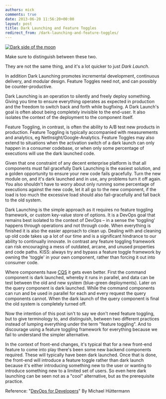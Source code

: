 ```yaml
---
authors: mick
comments: true
date: 2013-06-20 11:56:20+00:00
layout: post
title: Dark Launching and Feature Toggles
redirect_from: /dark-launching-and-feature-toggles/
---
```


[![Dark side of the moon](http://th02.deviantart.net/fs47/200H/f/2009/194/3/1/Dark_Side_of_The_Moon_by_Be_Toru.png)](http://be-toru.deviantart.com/art/Dark-Side-of-The-Moon-129409258)

Make sure to distinguish between these two.

They are not the same thing,
and it's a lot quicker to just _Dark Launch_.

In addition Dark Launching promotes incremental development, continuous delivery, and modular design. Feature Toggles need not, and can possibly be counter-productive.

Dark Launching is an operation to silently and freely deploy something. Giving you time to ensure everything operates as expected in production and the freedom to switch back and forth while bugfixing. A Dark Launch's goal is often about being completely invisible to the end-user. It also isolates the context of the deployment to the component itself.

Feature Toggling, in contrast, is often the ability to A/B test new products in production. Feature Toggling is typically accompanied with measurements and analytics, eg NetInsight/Google-Analytics. Feature Toggles may also extend to situations when the activation switch of a dark launch can only happen in a consumer codebase, or when only some percentage of executions will use the dark launched code.

Given that one constraint of any decent enterprise platform is that all components must fail gracefully Dark Launching is the easiest solution, and a golden opportunity to ensure your new code fails gracefully. Turn the new module on, and it's dark launched and in use, any problems turn it off again. You also shouldn't have to worry about only running some percentage of executions against the new code, let it all go to the new component, if the load is too much the excessive load should also fail-gracefully and fall back to the old system.

Dark Launching is the simple approach as it requires no feature toggling framework, or custom key-value store of options. It is a DevOps goal that remains best isolated to the context of DevOps – in a sense the 'toggling' happens through operations and not through code. When everything is finished it is also the easier approach to clean up. Dealing with and cleaning up old code takes up a lot of our time and is a significant hindrance to our ability to continually innovate. In contrast any feature toggling framework can risk encouraging a mess of outdated, arcane, and unused properties and code paths. KISS: always try and bypass a feature toggle framework by owning the 'toggle' in your own component, rather than forcing it out into consumer code.

Where components have [CQS](http://en.wikipedia.org/wiki/Command-query_separation) it gets even better. First the command component is dark launched, whereby it runs in parallel, and data can be test between the old and new system (blue-green deployments). Later on the query component is dark launched. While the command components can run and be used in parallel for each and every request the query components cannot. When the dark launch of the query component is final the old system is completely turned off.

Now the intention of this post isn't to say we don't need feature toggling, but to give terminology to, and distinguish, between two different practices instead of lumping everything under the term "feature toggling". And to discourage using a feature toggling framework for everything because we fail to understand the simpler alternative.

In the context of front-end changes, it's typical that for a new front-end feature to come into play there's been some new backend components required. These will typically have been dark launched. Once that is done, the front-end will introduce a feature toggle rather than dark launch because it's either introducing something new to the user or wanting to introduce something new to a limited set of users. So even here dark launching can be seen not as a "cool" alternative, but as the prerequisite practice.

Reference: "[DevOps for Developers](http://bit.ly/16IgCit)" By Michael Hüttermann